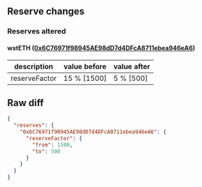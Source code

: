 ## Reserve changes

### Reserves altered

#### wstETH ([0x6C76971f98945AE98dD7d4DFcA8711ebea946eA6](https://gnosisscan.io/address/0x6C76971f98945AE98dD7d4DFcA8711ebea946eA6))

| description | value before | value after |
| --- | --- | --- |
| reserveFactor | 15 % [1500] | 5 % [500] |


## Raw diff

```json
{
  "reserves": {
    "0x6C76971f98945AE98dD7d4DFcA8711ebea946eA6": {
      "reserveFactor": {
        "from": 1500,
        "to": 500
      }
    }
  }
}
```